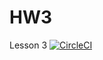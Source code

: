 # HW3
Lesson 3
[![CircleCI](https://circleci.com/gh/circleci/circleci-docs.svg?style=shield)](https://img.shields.io/circleci/build/github/SenaR88/HW3/master?logo=github&style=plastic)
